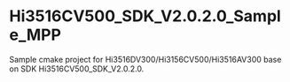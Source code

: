 # Hi3516CV500_SDK_V2.0.2.0_Sample_MPP
Sample cmake project for Hi3516DV300/Hi3156CV500/Hi3516AV300 base on SDK Hi3516CV500_SDK_V2.0.2.0.
